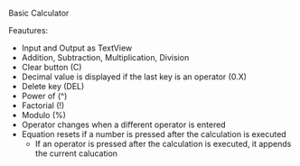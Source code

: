 Basic Calculator

Feautures:
- Input and Output as TextView
- Addition, Subtraction, Multiplication, Division
- Clear button (C)
- Decimal value is displayed if the last key is an operator (0.X)
- Delete key (DEL)
- Power of (^)
- Factorial (!)
- Modulo (%)
- Operator changes when a different operator is entered
- Equation resets if a number is pressed after the calculation is executed
  - If an operator is pressed after the calculation is executed, it appends the current calucation
